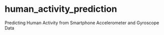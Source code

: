 # human_activity_prediction
Predicting Human Activity from Smartphone Accelerometer and Gyroscope Data
